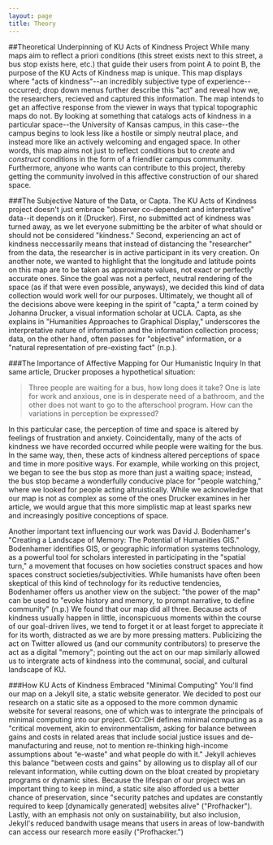 ```yaml
---
layout: page
title: Theory
---
```



##Theoretical Underpinning of KU Acts of Kindness Project
While many maps aim to reflect a priori conditions (this street exists next to this street, a bus stop exists here, etc.) that guide their users from point A to point B, the purpose of the KU Acts of Kindness map is unique. This map displays where "acts of kindness"--an incredibly subjective type of experience--occurred; drop down menus further describe this "act" and reveal how we, the researchers, recieved and captured this information. The map intends to get an affective response from the viewer in ways that typical topographic maps do not. By looking at something that catalogs acts of kindness in a particular space--the University of Kansas campus, in this case--the campus begins to look less like a hostile or simply neutral place, and instead more like an actively welcoming and engaged space. In other words, this map aims not just to reflect conditions but to *create* and *construct* conditions in the form of a friendlier campus community. Furthermore, anyone who wants can contribute to this project, thereby getting the community involved in this affective construction of our shared space. 

###The Subjective Nature of the Data, or Capta.
The KU Acts of Kindness project doesn't just embrace "observer co-dependent and interpretative" data--it depends on it (Drucker). First, no submitted act of kindness was turned away, as we let everyone submitting be the arbiter of what should or should not be considered "kindness." Second, experiencing an act of kindness neccessarily means that instead of distancing the "researcher" from the data, the researcher is in active participant in its very creation. On another note, we wanted to highlight that the longitude and latitude points on this map are to be taken as approximate values, not exact or perfectly accurate ones. Since the goal was not a perfect, neutral rendering of the space (as if that were even possible, anyways), we decided this kind of data collection would work well for our purposes. Ultimately, we thought all of the decisions above were keeping in the spirit of "capta," a term coined by Johanna Drucker, a visual information scholar at UCLA. Capta, as she explains in "Humanities Approaches to Graphical Display," underscores the interpretative nature of information and the information collection process; data, on the other hand, often passes for "objective" information, or a "natural representation of pre-existing fact" (n.p.).

###The Importance of Affective Mapping for Our Humanistic Inquiry
In that same article, Drucker proposes a hypothetical situation: 

>Three people are waiting for a bus, how long does it take? One is late for work and anxious, one is in desperate need of a bathroom, and the other does not want to go to the afterschool program. How can the variations in perception be expressed?

In this particular case, the perception of time and space is altered by feelings of frustration and anxiety. Coincidentally, many of the acts of kindness we have recorded occurred while people were waiting for the bus. In the same way, then, these acts of kindness altered perceptions of space and time in more positive ways. For example, while working on this project, we began to see the bus stop as more than just a waiting space; instead, the bus stop became a wonderfully conducive place for "people watching," where we looked for people acting altruistically. While we acknowledge that our map is not as complex as some of the ones Drucker examines in her article, we would argue that this more simplistic map at least sparks new and increasingly positive conceptions of space.

Another important text influencing our work was David J. Bodenhamer's "Creating a Landscape of Memory: The Potential of Humanities GIS." Bodenhamer identifies GIS, or geographic information systems technology, as a powerful tool for scholars interested in participating in the "spatial turn," a movement that focuses on how societies construct spaces and how spaces construct societies/subjectivities. While humanists have often been skeptical of this kind of technology for its reductive tendencies, Bodenhamer offers us another view on the subject: "the power of the map" can be used to "evoke history and memory, to prompt narrative, to define community" (n.p.) We found that our map did all three. Because acts of kindness usually happen in little, inconspicuous moments within the course of our goal-driven lives, we tend to forget it or at least forget to appreciate it for its worth, distracted as we are by more pressing matters. Publicizing the act on Twitter allowed us (and our community contributors) to preserve the act as a digital "memory"; pointing out the act on our map similarly allowed us to intergrate acts of kindness into the communal, social, and cultural landscape of KU. 

###How KU Acts of Kindness Embraced "Minimal Computing" 
You'll find our map on a Jekyll site, a static website generator. We decided to post our research on a static site as a opposed to the more common dynamic website for several reasons, one of which was to intergrate the principals of minimal computing into our project. GO::DH defines minimal computing as a "critical movement, akin to environmentalism, asking for balance between gains and costs in related areas that include social justice issues and de-manufacturing and reuse, not to mention re-thinking high-income assumptions about “e-waste” and what people do with it." Jekyll achieves this balance "between costs and gains" by allowing us to display all of our relevant information, while cutting down on the bloat created by propietary programs or dynamic sites. Because the lifespan of our project was an important thing to keep in mind, a static site also afforded us a better chance of preservation, since "security patches and updates are constantly required to keep [dynamically generated] websites alive" ("Profhacker"). Lastly, with an emphasis not only on sustainability, but also inclusion, Jekyll's reduced bandwith usage means that users in areas of low-bandwith can access our research more easily ("Profhacker.")